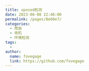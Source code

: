 ```yaml
---
title: xposed检测
date: 2023-06-08 22:46:00
permalink: /pages/8e60e7/
categories:
  - 爬虫
  - 改机
  - 环境检测
tags:
  - 
author: 
  name: fovegage
  link: https://github.com/fovegage
---
```

